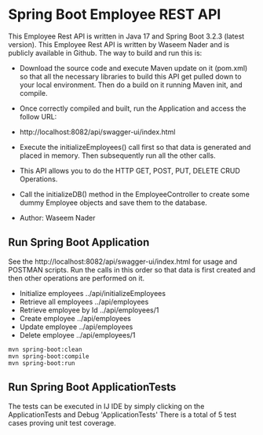 # Spring Boot Employee REST API


This Employee Rest API is written in Java 17 and Spring Boot 3.2.3 (latest version).
This Employee Rest API is written by Waseem Nader and is publicly available in Github.
The way to build and run this is: 
- Download the source code and execute Maven update on it (pom.xml) so that all the necessary libraries to build this API get pulled down to your local environment. Then do a build on it running Maven init, and compile.
- Once correctly compiled and built, run the Application and access the follow URL:
- http://localhost:8082/api/swagger-ui/index.html
- Execute the initializeEmployees() call first so that data is generated and placed in memory. Then subsequently run all the other calls.
- This API allows you to do the HTTP GET, POST, PUT, DELETE CRUD Operations.
- Call the initializeDB() method in the EmployeeController to create some dummy Employee objects
  and save them to the database.

- Author: Waseem Nader

## Run Spring Boot Application
See the http://localhost:8082/api/swagger-ui/index.html for usage and POSTMAN scripts. Run the calls in this order so that data is first created and then other operations are performed on it.
- Initialize employees ../api/initializeEmployees  
- Retrieve all employees ../api/employees
- Retrieve employee by Id ../api/employees/1
- Create employee ../api/employees
- Update employee ../api/employees
- Delete employee ../api/employees/1
```
mvn spring-boot:clean
mvn spring-boot:compile
mvn spring-boot:run
```

## Run Spring Boot ApplicationTests
The tests can be executed in IJ IDE by simply clicking on the ApplicationTests and Debug 'ApplicationTests'
There is a total of 5 test cases proving unit test coverage.
